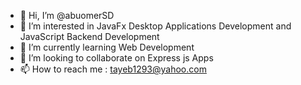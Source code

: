 
<!--
**abuomerSD/abuomerSD** is a ✨ _special_ ✨ repository because its `README.md` (this file) appears on your GitHub profile.

Here are some ideas to get you started:


- 🔭 I’m currently working on ...
- 🌱 I’m currently learning ...
- 👯 I’m looking to collaborate on ...
- 🤔 I’m looking for help with ...
- 💬 Ask me about ...
- 📫 How to reach me: ...
- 😄 Pronouns: ...
- ⚡ Fun fact: ...
-->

- 👋 Hi, I’m @abuomerSD
- 👀 I’m interested in JavaFx Desktop Applications Development and JavaScript Backend Development
- 🌱 I’m currently learning Web Development 
- 💞️ I’m looking to collaborate on Express js Apps
- 📫 How to reach me : tayeb1293@yahoo.com

